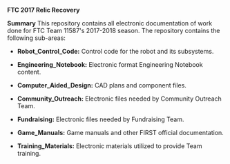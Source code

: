 **FTC 2017 Relic Recovery**

**Summary**
This repository contains all electronic documentation of work done for FTC Team 11587's 2017-2018 season.  The repository contains the following sub-areas:

* **Robot_Control_Code:** Control code for the robot and its subsystems.

* **Engineering_Notebook:** Electronic format Engineering Notebook content.

* **Computer_Aided_Design:** CAD plans and component files.

* **Community_Outreach:** Electronic files needed by Community Outreach Team.

* **Fundraising:** Electronic files needed by Fundraising Team.

* **Game_Manuals:** Game manuals and other FIRST official documentation.

* **Training_Materials:** Electronic materials utilized to provide Team training.
